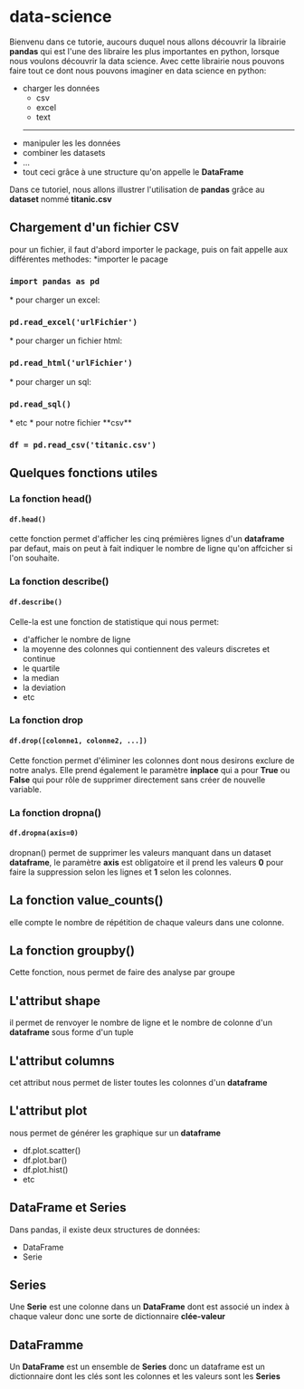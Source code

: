 # data-science
Bienvenu dans ce tutorie, aucours duquel nous allons découvrir la librairie **pandas** qui est l'une des libraire les plus importantes en python, lorsque nous
voulons découvrir la data science.
Avec cette librairie nous pouvons faire tout ce dont nous pouvons imaginer en data science en python: 
* charger les données
    * csv
    * excel
    * text
    * *** 
* manipuler les les données
* combiner les datasets
* ...
* tout ceci grâce à une structure qu'on appelle le **DataFrame**

Dans ce tutoriel, nous allons illustrer l'utilisation de **pandas** grâce au **dataset** nommé **titanic.csv**

## Chargement d'un fichier CSV
pour un fichier, il faut d'abord importer le package, puis on fait appelle aux différentes methodes:
*importer le pacage
<h3><code>import pandas as pd</code></h3>
* pour charger un excel:
<h3><code>pd.read_excel('urlFichier')</code></h3>
* pour charger un fichier html:
<h3><code>pd.read_html('urlFichier')</code></h3>
* pour charger un sql:
<h3><code>pd.read_sql()</code></h3>
* etc
* pour notre fichier **csv**
<h3><code>df = pd.read_csv('titanic.csv')</code></h3>

## Quelques fonctions utiles

### La fonction head()
<h4><code>df.head()</code></h4>

cette fonction permet d'afficher les cinq prémières lignes d'un **dataframe** par defaut, mais on peut à fait indiquer le nombre de ligne qu'on affcicher si l'on souhaite.

### La fonction describe()
<h4><code>df.describe()</code></h4>
Celle-la est une fonction de statistique qui nous permet:

* d'afficher le nombre de ligne
* la moyenne des colonnes qui contiennent des valeurs discretes et continue
* le quartile
* la median
* la deviation
* etc

### La fonction drop

<h4><code>df.drop([colonne1, colonne2, ...])</code></h4>

Cette fonction permet d'éliminer les colonnes dont nous desirons exclure de notre analys.
Elle prend également le paramètre **inplace** qui a pour **True** ou **False** qui pour rôle de supprimer directement sans créer de nouvelle variable.

### La fonction dropna()

<h4><code>df.dropna(axis=0)</code></h4>

dropnan() permet de supprimer les valeurs manquant dans un dataset **dataframe**, le paramètre **axis** est obligatoire et il prend les valeurs **0** pour faire la suppression selon les lignes et **1** selon  les colonnes.

## La fonction value_counts()
elle compte le nombre de répétition de chaque valeurs dans une colonne.

## La fonction groupby()
Cette fonction, nous permet de faire des analyse par groupe 
## L'attribut shape
il permet de renvoyer le nombre de ligne et le nombre de colonne d'un **dataframe** sous forme d'un tuple

## L'attribut columns
cet attribut nous permet de lister toutes les colonnes d'un **dataframe**

## L'attribut plot
nous permet de générer les graphique sur un **dataframe**

* df.plot.scatter()
* df.plot.bar()
* df.plot.hist()
* etc

## DataFrame et Series
Dans pandas, il existe deux structures de données:

* DataFrame
* Serie

## Series
Une **Serie** est une colonne dans un **DataFrame** dont est associé un index à chaque valeur donc une sorte de dictionnaire **clée-valeur**

## DataFramme
Un **DataFrame** est un ensemble de **Series** donc un dataframe est un dictionnaire dont les clés sont les colonnes et les valeurs sont les **Series**
